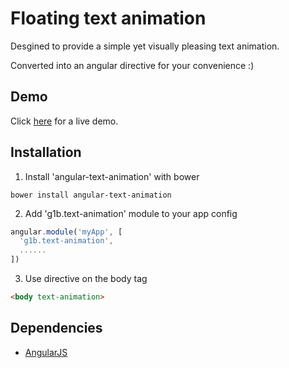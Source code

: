 # Floating text animation

Desgined to provide a simple yet visually pleasing text animation.

Converted into an angular directive for your convenience :)

## Demo
Click <a href="https://rawgit.com/g1eb/angular-text-animation/master/" target="_blank">here</a> for a live demo.

## Installation

1) Install 'angular-text-animation' with bower

```
bower install angular-text-animation
```

2) Add 'g1b.text-animation' module to your app config


```javascript
angular.module('myApp', [
  'g1b.text-animation',
  ......
])
```

3) Use directive on the body tag

```html
<body text-animation>
```

## Dependencies

* [AngularJS](https://angularjs.org/)
